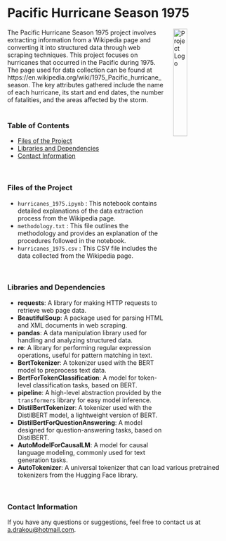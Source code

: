 # Pacific Hurricane Season 1975

<img src="https://www.servpro.com/cs-images/f295ab3717bfdec104be1e327ac7e44fece1356e_Wind_and_Hurricane_Damage_to_Home.jpg.webp" alt="Project Logo" align="right" style="margin-left: 20px; width: 25%;">
    The Pacific Hurricane Season 1975 project involves extracting information from a Wikipedia page and converting it into structured data through web scraping techniques. This project focuses on hurricanes that occurred in the Pacific during 1975. The page used for data collection can be found at https://en.wikipedia.org/wiki/1975_Pacific_hurricane_season. The key attributes gathered include the name of each hurricane, its start and end dates, the number of fatalities, and the areas affected by the storm.
<br> <br>

### Table of Contents
- [Files of the Project](#files-of-the-project)
- [Libraries and Dependencies](#libraries-and-dependencies)
- [Contact Information](#contact-information)
<br>

### Files of the Project
- `hurricanes_1975.ipynb` : This notebook contains detailed explanations of the data extraction process from the Wikipedia page.
- `methodology.txt` : This file outlines the methodology and provides an explanation of the procedures followed in the notebook.
- `hurricanes_1975.csv` : This CSV file includes the data collected from the Wikipedia page.
<br>

### Libraries and Dependencies
- **requests**: A library for making HTTP requests to retrieve web page data.
- **BeautifulSoup**: A package used for parsing HTML and XML documents in web scraping.
- **pandas**: A data manipulation library used for handling and analyzing structured data.
- **re**: A library for performing regular expression operations, useful for pattern matching in text.
- **BertTokenizer**: A tokenizer used with the BERT model to preprocess text data.
- **BertForTokenClassification**: A model for token-level classification tasks, based on BERT.
- **pipeline**: A high-level abstraction provided by the `transformers` library for easy model inference.
- **DistilBertTokenizer**: A tokenizer used with the DistilBERT model, a lightweight version of BERT.
- **DistilBertForQuestionAnswering**: A model designed for question-answering tasks, based on DistilBERT.
- **AutoModelForCausalLM**: A model for causal language modeling, commonly used for text generation tasks.
- **AutoTokenizer**: A universal tokenizer that can load various pretrained tokenizers from the Hugging Face library.
<br>


### Contact Information
If you have any questions or suggestions, feel free to contact us at a.drakou@hotmail.com.
<br>
